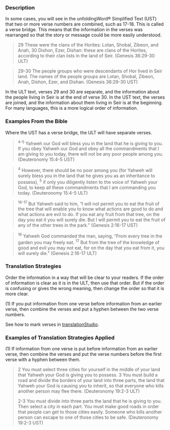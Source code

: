 ### Description

In some cases, you will see in the unfoldingWord® Simplified Text (UST) that two or more verse numbers are combined, such as 17-18. This is called a verse bridge. This means that the information in the verses was rearranged so that the story or message could be more easily understood.

> 29 These were the clans of the Horites: Lotan, Shobal, Zibeon, and Anah, 30 Dishon, Ezer, Dishan: these are clans of the Horites, according to their clan lists in the land of Seir. (Genesis 36:29-30 ULT)

> 29-30 The people groups who were descendants of Hor lived in Seir land. The names of the people groups are Lotan, Shobal, Zibeon, Anah, Dishon, Ezer, and Dishan. (Genesis 36:29-30 UST)

In the ULT text, verses 29 and 30 are separate, and the information about the people living in Seir is at the end of verse 30. In the UST text, the verses are joined, and the information about them living in Seir is at the beginning. For many languages, this is a more logical order of information.

### Examples From the Bible

Where the UST has a verse bridge, the ULT will have separate verses.

> <sup>4-5</sup> Yahweh our God will bless you in the land that he is giving to you. If you obey Yahweh our God and obey all the commandments that I am giving to you today, there will not be any poor people among you. (Deuteronomy 15:4-5 UST)

> <sup> 4</sup> However, there should be no poor among you (for Yahweh will surely bless you in the land that he gives you as an inheritance to possess), <sup> 5</sup> if only you diligently listen to the voice of Yahweh your God, to keep all these commandments that I am commanding you today. (Deuteronomy 15:4-5 ULT)

> <sup> 16-17</sup> But Yahweh said to him, “I will not permit you to eat the fruit of the tree that will enable you to know what actions are good to do and what actions are evil to do. If you eat any fruit from that tree, on the day you eat it you will surely die. But I will permit you to eat the fruit of any of the other trees in the park.” (Genesis 2:16-17 UST)

> <sup> 16</sup> Yahweh God commanded the man, saying, “From every tree in the garden you may freely eat. <sup> 17</sup> But from the tree of the knowledge of good and evil you may not eat, for on the day that you eat from it, you will surely die.” (Genesis 2:16-17 ULT)

### Translation Strategies

Order the information in a way that will be clear to your readers. If the order of information is clear as it is in the ULT, then use that order. But if the order is confusing or gives the wrong meaning, then change the order so that it is more clear.

(1) If you put information from one verse before information from an earlier verse, then combine the verses and put a hyphen between the two verse numbers.

See how to mark verses in [translationStudio](https://help.door43.org/en/knowledgebase/13-translationstudio-android/docs/24-marking-verses-in-translationstudio).

### Examples of Translation Strategies Applied

(1) If information from one verse is put before information from an earlier verse, then combine the verses and put the verse numbers before the first verse with a hyphen between them.

> 2 You must select three cities for yourself in the middle of your land that Yahweh your God is giving you to possess. 3 You must build a road and divide the borders of your land into three parts, the land that Yahweh your God is causing you to inherit, so that everyone who kills another person may flee there. (Deuteronomy 19:2-3 ULT)
>
> 2-3 You must divide into three parts the land that he is giving to you. Then select a city in each part. You must make good roads in order that people can get to those cities easily. Someone who kills another person can escape to one of those cities to be safe. (Deuteronomy 19:2-3 UST)
